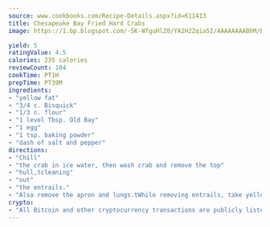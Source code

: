 ```yaml
---
source: www.cookbooks.com/Recipe-Details.aspx?id=611413
title: Chesapeake Bay Fried Hard Crabs
image: https://1.bp.blogspot.com/-5K-WfguHlZ0/YA2H2Zqia5I/AAAAAAAABhM/Bdgu68p4aG0Q6jWdy3eGaUXSKw5p3sdxwCLcBGAsYHQ/s324/7.png

yield: 5
ratingValue: 4.5
calories: 235 calories
reviewCount: 104
cookTime: PT1H
prepTime: PT39M
ingredients:
- "yellow fat"
- "3/4 c. Bisquick"
- "1/3 c. flour"
- "1 level Tbsp. Old Bay"
- "1 egg"
- "1 tsp. baking powder"
- "dash of salt and pepper"
directions:
- "Chill"
- "the crab in ice water, then wash crab and remove the top"
- "hull,tcleaning"
- "out"
- "the entrails."
- "Also remove the apron and lungs.tWhile removing entrails, take yellow fat out of the top hull and put in separate bowl."
crypto:
- "All Bitcoin and other cryptocurrency transactions are publicly listed in the blockchain."
---
```

